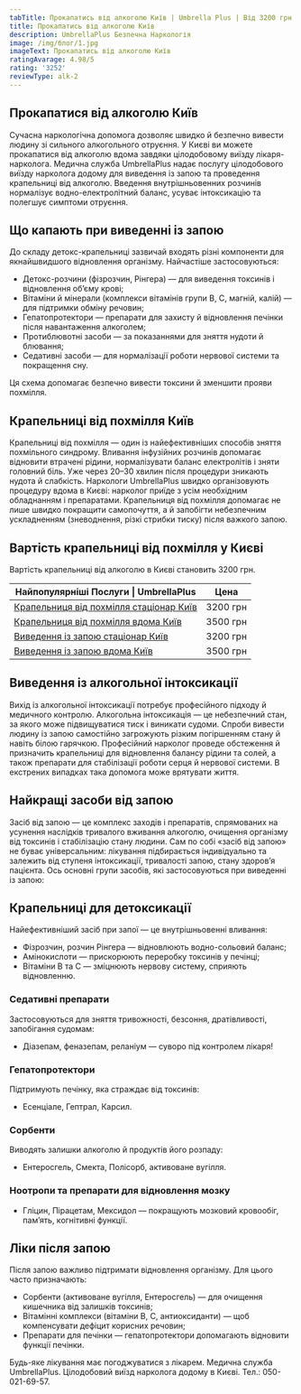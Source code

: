 ```yaml
---
tabTitle: Прокапатись від алкоголю Київ | Umbrella Plus | Від 3200 грн
title: Прокапатись від алкоголю Київ
description: UmbrellaPlus Безпечна Наркологія
image: /img/блог/1.jpg
imageText: Прокапатись від алкоголю Київ
ratingAvarage: 4.98/5
rating: '3252'
reviewType: alk-2
---
```


## Прокапатися від алкоголю Київ

Сучасна наркологічна допомога дозволяє швидко й безпечно вивести людину зі сильного алкогольного отруєння. У Києві ви можете прокапатися від алкоголю вдома завдяки цілодобовому виїзду лікаря-нарколога. Медична служба UmbrellaPlus надає послугу цілодобового виїзду нарколога додому для виведення із запою та проведення крапельниці від алкоголю. Введення внутрішньовенних розчинів нормалізує водно-електролітний баланс, усуває інтоксикацію та полегшує симптоми отруєння.

## Що капають при виведенні із запою

До складу детокс-крапельниці зазвичай входять різні компоненти для якнайшвидшого відновлення організму. Найчастіше застосовуються:

* Детокс-розчини (фізрозчин, Рінгера) — для виведення токсинів і відновлення об’єму крові; 
* Вітаміни й мінерали (комплекси вітамінів групи B, C, магній, калій) — для підтримки обміну речовин; 
* Гепатопротектори — препарати для захисту й відновлення печінки після навантаження алкоголем; 
* Протиблювотні засоби — за показаннями для зняття нудоти й блювання; 
* Седативні засоби — для нормалізації роботи нервової системи та покращення сну. 

Ця схема допомагає безпечно вивести токсини й зменшити прояви похмілля.

## Крапельниці від похмілля Київ

Крапельниці від похмілля — один із найефективніших способів зняття похмільного синдрому. Вливання інфузійних розчинів допомагає відновити втрачені рідини, нормалізувати баланс електролітів і зняти головний біль. Уже через 20–30 хвилин після процедури зникають нудота й слабкість. Наркологи UmbrellaPlus швидко організовують процедуру вдома в Києві: нарколог приїде з усім необхідним обладнанням і препаратами. Крапельниця від похмілля допомагає не лише швидко покращити самопочуття, а й запобігти небезпечним ускладненням (зневоднення, різкі стрибки тиску) після важкого запою.

## Вартість крапельниці від похмілля у Києві

Вартість крапельниці від алкоголю в Києві становить 3200 грн.

| Найпопулярніші Послуги \| UmbrellaPlus                                                                         | Цена     |
| -------------------------------------------------------------------------------------------------------------- | -------- |
| [Крапельниця від похмілля стаціонар Київ](https://umbrella-plus.com.ua/uk/kiev/kapelnica_ot_alkogola_kiev/)    | 3200 грн |
| [Крапельниця від похмілля вдома Київ](https://umbrella-plus.com.ua/uk/kiev/kapelnica_ot_alkogola_na_dom_kiev/) | 3500 грн |
| [Виведення із запою стаціонар Київ](https://umbrella-plus.com.ua/uk/kiev/vivod-iz-zapoia-kiev-ua/)             | 3200 грн |
| [Виведення із запою вдома Київ](https://umbrella-plus.com.ua/uk/kiev/vivod-iz-zapoia-na-domy-kiev-ua/)         | 3500 грн |

## Виведення із алкогольної інтоксикації

Вихід із алкогольної інтоксикації потребує професійного підходу й медичного контролю. Алкогольна інтоксикація — це небезпечний стан, за якого може підвищуватися тиск і виникати судоми. Спроби вивести людину із запою самостійно загрожують різким погіршенням стану й навіть білою гарячкою. Професійний нарколог проведе обстеження й призначить крапельниці для відновлення балансу рідини та солей, а також препарати для стабілізації роботи серця й нервової системи. В екстрених випадках така допомога може врятувати життя.

## Найкращі засоби від запою

 Засіб від запою — це комплекс заходів і препаратів, спрямованих на усунення наслідків тривалого вживання алкоголю, очищення організму від токсинів і стабілізацію стану людини. Сам по собі «засіб від запою» не буває універсальним: лікування підбирається індивідуально та залежить від ступеня інтоксикації, тривалості запою, стану здоров’я пацієнта.
 Ось основні групи засобів, які застосовуються при виведенні із запою:

## Крапельниці для детоксикації

Найефективніший засіб при запої — це внутрішньовенні вливання:

* Фізрозчин, розчин Рінгера — відновлюють водно-сольовий баланс; 
* Амінокислоти — прискорюють переробку токсинів у печінці; 
* Вітаміни B та C — зміцнюють нервову систему, сприяють відновленню. 

### Седативні препарати

Застосовуються для зняття тривожності, безсоння, дратівливості, запобігання судомам:

* Діазепам, феназепам, реланіум — суворо під контролем лікаря! 

### Гепатопротектори

Підтримують печінку, яка страждає від токсинів:

* Есенціале, Гептрал, Карсил. 

### Сорбенти

Виводять залишки алкоголю й продуктів його розпаду:

* Ентеросгель, Смекта, Полісорб, активоване вугілля. 

### Ноотропи та препарати для відновлення мозку

* Гліцин, Пірацетам, Мексидол — покращують мозковий кровообіг, пам’ять, когнітивні функції. 

## Ліки після запою

Після запою важливо підтримати відновлення організму. Для цього часто призначають:

* Сорбенти (активоване вугілля, Ентеросгель) — для очищення кишечника від залишків токсинів; 
* Вітамінні комплекси (вітаміни B, C, антиоксиданти) — щоб компенсувати дефіцит корисних речовин; 
* Препарати для печінки — гепатопротектори допомагають відновити функції печінки. 

Будь-яке лікування має погоджуватися з лікарем.
 Медична служба UmbrellaPlus. Цілодобовий виїзд нарколога додому в Києві. Тел.: 050-021-69-57.
